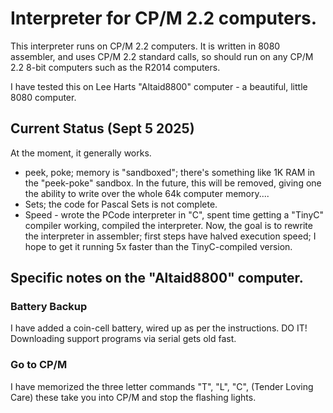 # Interpreter for CP/M 2.2 computers.
This interpreter runs on CP/M 2.2 computers. It is written in 8080 assembler, and uses CP/M 2.2 standard calls, so should run on any CP/M
2.2 8-bit computers such as the R2014 computers. 

I have tested this on Lee Harts "Altaid8800" computer - a beautiful, little 8080 computer. 

## Current Status (Sept 5 2025)
At the moment, it generally works.
- peek, poke; memory is "sandboxed"; there's something like 1K RAM in the "peek-poke" sandbox. In the future, this will be removed, giving
one the ability to write over the whole 64k computer memory.... 
- Sets; the code for Pascal Sets is not complete.
- Speed - wrote the PCode interpreter in "C", spent time getting a "TinyC" compiler working, compiled the interpreter. Now, the goal is
to rewrite the interpreter in assembler; first steps have halved execution speed; I hope to get it running 5x faster than the TinyC-compiled
version.

## Specific notes on the "Altaid8800" computer.

### Battery Backup
I have added a coin-cell battery, wired up as per the instructions. DO IT! Downloading support programs via serial gets old fast. 

### Go to CP/M
I have memorized the three letter commands "T", "L", "C", (Tender Loving Care) these take you into CP/M and stop the flashing lights.
